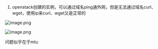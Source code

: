 1. openstack创建的实例，可以通过域名ping通外网，但是无法通过域名curl、wget，使用ip来curl、wget又是正常的

![image.png](https://notes-ming.oss-cn-beijing.aliyuncs.com/images/20250402022131533.png)


![image.png](https://notes-ming.oss-cn-beijing.aliyuncs.com/images/20250402021710861.png)

问题似乎在于mtu
